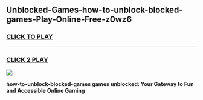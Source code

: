 
## Unblocked-Games-how-to-unblock-blocked-games-Play-Online-Free-z0wz6
<h3>
<a href="https://premium76.site?title=how-to-unblock-blocked-games&ref=26A">CLICK TO PLAY</a></h3>
<hr>

<h3>
<a href="https://premium76.site?title=how-to-unblock-blocked-games&ref=26A">CLICK 2 PLAY</a>
  
</h3>

<a href="https://premium76.site?title=how-to-unblock-blocked-games&ref=26A"><img src="https://clearcache.store/games.png"></a>


**how-to-unblock-blocked-games games unblocked: Your Gateway to Fun and Accessible Online Gaming**

